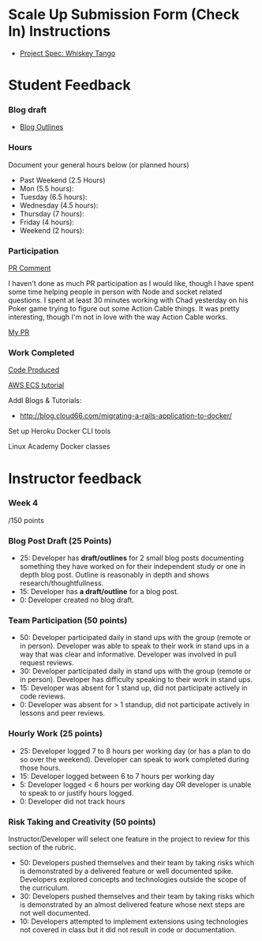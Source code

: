 # Scale Up Submission Form (Check In) Instructions

- [Project Spec: Whiskey Tango](https://github.com/turingschool/lesson_plans/blob/master/ruby_04-apis_and_scalability/independent_study_project.markdown)

# Student Feedback

### Blog draft

- [Blog Outlines](https://gist.github.com/drew-t/5b426ece676725f7b63debaf3ff18cfc)

### Hours

Document your general hours below (or planned hours)

- Past Weekend (2.5 Hours)
- Mon (5.5 hours):
- Tuesday (6.5 hours):
- Wednesday (4.5 hours):
- Thursday (7 hours):
- Friday (4 hours):
- Weekend (2 hours):

### Participation

[PR Comment](https://github.com/patrickwhardy/webkeys/pull/1/files#diff-2c88b7b3a46bd62fdace096686fdd47cR248)

I haven't done as much PR participation as I would like, though I have spent some time helping people in person with Node and socket related questions.  I spent at least 30 minutes working with Chad yesterday on his Poker game trying to figure out some Action Cable things.  It was pretty interesting, though I'm not in love with the way Action Cable works.

[My PR](https://github.com/drew-t/independent_study/pulls)

### Work Completed

[Code Produced](https://github.com/drew-t/independent_study/tree/init-docker/myapp)

[AWS ECS tutorial](http://docs.aws.amazon.com/AmazonECS/latest/developerguide/docker-basics.html)

Addl Blogs & Tutorials:
- http://blog.cloud66.com/migrating-a-rails-application-to-docker/

Set up Heroku Docker CLI tools

Linux Academy Docker classes

# Instructor feedback

### Week 4

/150 points

### Blog Post Draft (25 Points)  

  * 25: Developer has **draft/outlines** for 2 small blog posts documenting something they have worked on for their independent study or one in depth blog post. Outline is reasonably in depth and shows research/thoughtfullness.
  * 15: Developer has **a draft/outline** for a blog post.
  * 0: Developer created no blog draft.

### Team Participation (50 points)

  * 50: Developer participated daily in stand ups with the group (remote or in person). Developer was able to speak to their work in stand ups in a way that was clear and informative. Developer was involved in pull request reviews.
  * 30: Developer participated daily in stand ups with the group (remote or in person). Developer has difficulty speaking to their work in stand ups.
  * 15: Developer was absent for 1 stand up, did not participate actively in code reviews.
  * 0: Developer was absent for > 1 standup, did not participate actively in lessons and peer reviews.

### Hourly Work (25 points)

  * 25: Developer logged 7 to 8 hours per working day (or has a plan to do so over the weekend). Developer can speak to work completed during those hours.
  * 15: Developer logged between 6 to 7 hours per working day
  * 5: Developer logged < 6 hours per working day OR developer is unable to speak to or justify hours logged.
  * 0: Developer did not track hours

### Risk Taking and Creativity (50 points)

Instructor/Developer will select one feature in the project to review for this section of the rubric.

  * 50: Developers pushed themselves and their team by taking risks which is demonstrated by a delivered feature or well documented spike. Developers explored concepts and technologies outside the scope of the curriculum.
  * 30: Developers pushed themselves and their team by taking risks which is demonstrated by an almost delivered feature whose next steps are not well documented.
  * 10: Developers attempted to implement extensions using technologies not covered in class but it did not result in code or documentation.
